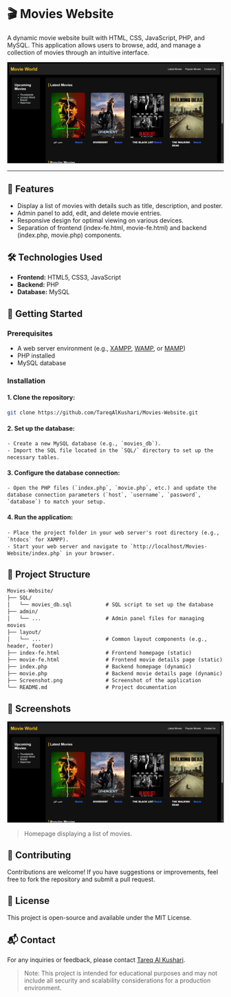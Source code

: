 # 🎬 Movies Website

A dynamic movie website built with HTML, CSS, JavaScript, PHP, and MySQL. This application allows users to browse, add, and manage a collection of movies through an intuitive interface.​

![Screenshot](https://github.com/TareqAlKushari/Movies-Website/raw/main/Screenshot.png)

---

## 📌 Features

- Display a list of movies with details such as title, description, and poster.
- Admin panel to add, edit, and delete movie entries.
- Responsive design for optimal viewing on various devices.
- Separation of frontend (index-fe.html, movie-fe.html) and backend (index.php, movie.php) components.​

## 🛠️ Technologies Used

- **Frontend:** HTML5, CSS3, JavaScript
- **Backend:** PHP
- **Database:** MySQL​

## 🚀 Getting Started

### Prerequisites

- A web server environment (e.g., [XAMPP](https://www.apachefriends.org/), [WAMP](https://www.wampserver.com/), or [MAMP](https://www.mamp.inf/))
- PHP installed
- MySQL database​

### Installation

  #### 1. Clone the repository:
  
  ```bash
  git clone https://github.com/TareqAlKushari/Movies-Website.git
  ```
  
  #### 2. Set up the database:
  
    - Create a new MySQL database (e.g., `movies_db`).
    - Import the SQL file located in the `SQL/` directory to set up the necessary tables.​
  
  #### 3. Configure the database connection:
  
    - Open the PHP files (`index.php`, `movie.php`, etc.) and update the database connection parameters (`host`, `username`, `password`, `database`) to match your setup.​
  
  #### 4. Run the application:
  
    - Place the project folder in your web server's root directory (e.g., `htdocs` for XAMPP).
    - Start your web server and navigate to `http://localhost/Movies-Website/index.php` in your browser.

## 📂 Project Structure

```plaintext
Movies-Website/
├── SQL/
│   └── movies_db.sql           # SQL script to set up the database
├── admin/
│   └── ...                     # Admin panel files for managing movies
├── layout/
│   └── ...                     # Common layout components (e.g., header, footer)
├── index-fe.html               # Frontend homepage (static)
├── movie-fe.html               # Frontend movie details page (static)
├── index.php                   # Backend homepage (dynamic)
├── movie.php                   # Backend movie details page (dynamic)
├── Screenshot.png              # Screenshot of the application
└── README.md                   # Project documentation
```

## 📸 Screenshots

![Screenshot](https://github.com/TareqAlKushari/Movies-Website/raw/main/Screenshot.png)

> Homepage displaying a list of movies.

## 🤝 Contributing

Contributions are welcome! If you have suggestions or improvements, feel free to fork the repository and submit a pull request.​

## 📄 License

This project is open-source and available under the MIT License.

## 📬 Contact

For any inquiries or feedback, please contact [Tareq Al Kushari](https://github.com/TareqAlKushari).


> Note: This project is intended for educational purposes and may not include all security and scalability considerations for a production environment.​
